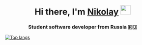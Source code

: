 <h1 align="center">Hi there, I'm <a href="https://vk.com/click_on_the_glass" target="_blank">Nikolay</a> 
<img src="https://github.com/blackcater/blackcater/raw/main/images/Hi.gif" height="32"/></h1>
<h3 align="center">Student software developer from Russia 🇷🇺</h3>



[![Top langs](https://github-readme-stats.vercel.app/api/top-langs/?username=BaksNprogrammer&layout=compact&langs_count=6&theme=vue-dark)](https://github.com/anuraghazra/github-readme-stats)

